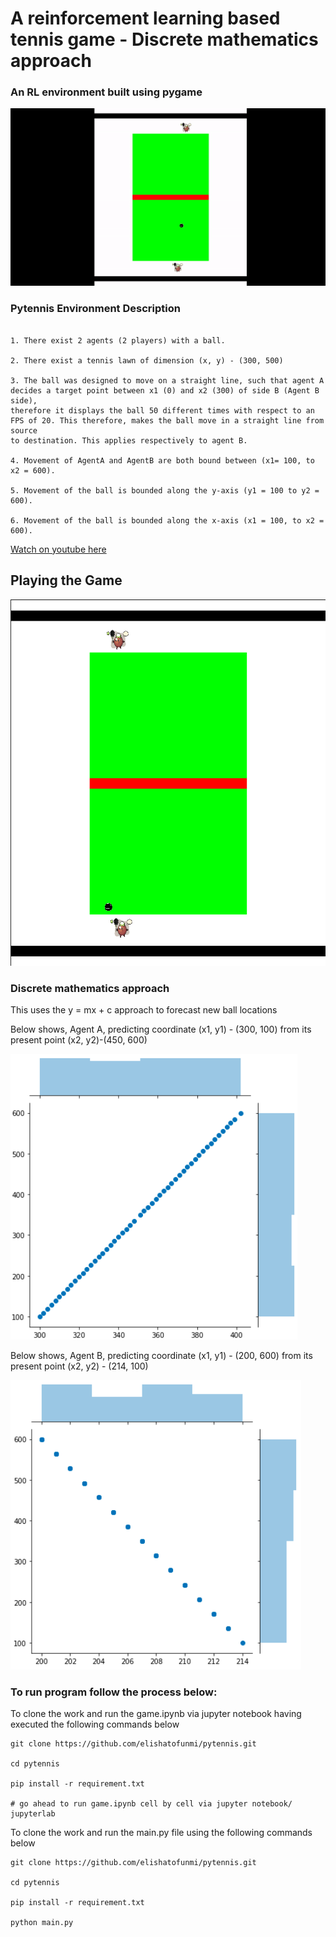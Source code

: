# A reinforcement learning based tennis game - Discrete mathematics approach

### An RL environment built using pygame


![gif](images/ezgif.com-video-to-gif.gif)


### Pytennis Environment Description

```

1. There exist 2 agents (2 players) with a ball.

2. There exist a tennis lawn of dimension (x, y) - (300, 500)

3. The ball was designed to move on a straight line, such that agent A decides a target point between x1 (0) and x2 (300) of side B (Agent B side), 
therefore it displays the ball 50 different times with respect to an FPS of 20. This therefore, makes the ball move in a straight line from source 
to destination. This applies respectively to agent B.

4. Movement of AgentA and AgentB are both bound between (x1= 100, to x2 = 600).

5. Movement of the ball is bounded along the y-axis (y1 = 100 to y2 = 600).

6. Movement of the ball is bounded along the x-axis (x1 = 100, to x2 = 600).

```

 [Watch on youtube here](https://youtu.be/iUYxZ2tYKHw)


## Playing the Game


![images](images/game.png)


###  Discrete mathematics approach

This uses the y = mx + c approach to forecast new ball locations

Below shows, Agent A, predicting coordinate (x1, y1) - (300, 100) from its present point (x2, y2)-(450, 600)


![images](images/tagplotA.png)


Below shows, Agent B, predicting coordinate (x1, y1) - (200, 600) from its present point (x2, y2) - (214, 100)


![images](images/tagplotB.png)



### To run program follow the process below:


To clone the work and run the game.ipynb via jupyter notebook having executed the following commands below


``` 
git clone https://github.com/elishatofunmi/pytennis.git

cd pytennis

pip install -r requirement.txt

# go ahead to run game.ipynb cell by cell via jupyter notebook/ jupyterlab

```



To clone the work and run the main.py file using the following commands below

``` 
git clone https://github.com/elishatofunmi/pytennis.git

cd pytennis

pip install -r requirement.txt

python main.py

```
